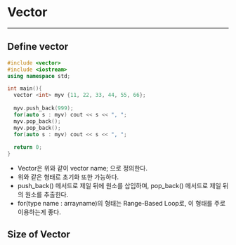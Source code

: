 # Vector
---
## Define vector
```c++
#include <vector>
#include <iostream>
using namespace std;

int main(){
  vector <int> myv {11, 22, 33, 44, 55, 66};
  
  myv.push_back(999);
  for(auto s : myv) cout << s << ", ";
  myv.pop_back();
  myv.pop_back();
  for(auto s : myv) cout << s << ", ";
  
  return 0;
}
```

- Vector은 위와 같이 vector <type> name; 으로 정의한다.
- 위와 같은 형태로 초기화 또한 가능하다.
- push_back() 메서드로 제일 뒤에 원소를 삽입하며, pop_back() 메서드로 제일 뒤의 원소를 추출한다.
- for(type name : arrayname)의 형태는 Range-Based Loop로, 이 형태를 주로 이용하는게 좋다.  

## Size of Vector
